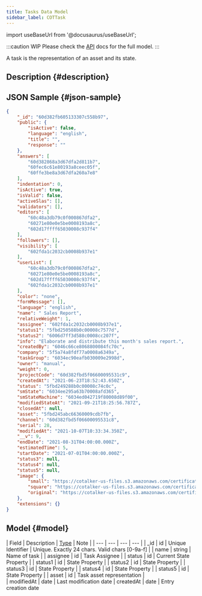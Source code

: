 ```yaml
---
title: Tasks Data Model
sidebar_label: COTTask
---
```

import useBaseUrl from '@docusaurus/useBaseUrl';

:::caution WIP
Please check the [API](https://www.cotalker.com/swagger/core/?key=woubtjf4olr0t4zgutuwn6scbcm6hd3qh1cgl5obmohpbm3mfublnwcvv67lodgjvd3h86s9ppshtvmf95gepsqh6nizq9liu7f) docs for the full model.
:::

A task is the representation of an asset and its state.

## Description {#description}


## JSON Sample {#json-sample}

```json
{
    "_id": "60d382fb605133307c558b97",
    "public": {
        "isActive": false,
        "language": "english",
        "title": "",
        "response": ""
    },
    "answers": [
        "60d382868a3d67dfa2d811b7",
        "60fec6c61e80193a8ceec05f",
        "60ffe3be8a3d67dfa260a7e8"
    ],
    "indentation": 0,
    "isActive": true,
    "isValid": false,
    "activeSlas": [],
    "validators": [],
    "editors": [
        "60c48a3db79c0f000867dfa2",
        "60271e80e0e5be0008193a8c",
        "602d17ffff65030008c937f4"
    ],
    "followers": [],
    "visibility": [
        "602fda1c2032cb0008b937e1"
    ],
    "userList": [
        "60c48a3db79c0f000867dfa2",
        "60271e80e0e5be0008193a8c",
        "602d17ffff65030008c937f4",
        "602fda1c2032cb0008b937e1"
    ],
    "color": "none",
    "formMessage": [],
    "language": "english",
    "name": " Sales Report",
    "relativeWeight": 1,
    "assignee": "602fda1c2032cb0008b937e1",
    "status1": "5fbd250588b0c00008c7577d",
    "status2": "6006d7ff3d588c0008cc207f",
    "info": "Elaborate and distribute this month's sales report.",
    "createdBy": "6046c66ce8068800084fc70c",
    "company": "5f5a74a8fdf77a0008a6349a",
    "taskGroup": "6034ec90eafb030009e2998d",
    "owner": "manual",
    "weight": 0,
    "projectCode": "60d382fbd5f06600095531c9",
    "createdAt": "2021-06-23T18:52:43.650Z",
    "status": "5fbd249288b0c00008c74c0c",
    "smState": "6034ee295a63b70008afd365",
    "smStateMachine": "6034ed042719f80008d89f00",
    "modifiedStateAt": "2021-09-21T18:25:56.787Z",
    "closedAt": null,
    "asset": "5fbd245abc66360009cdb7fb",
    "channel": "60d382fbd5f06600095531c8",
    "serial": 28,
    "modifiedAt": "2021-10-07T10:33:34.350Z",
    "__v": 9,
    "endDate": "2021-08-31T04:00:00.000Z",
    "estimatedTime": 5,
    "startDate": "2021-07-01T04:00:00.000Z",
    "status3": null,
    "status4": null,
    "status5": null,
    "image": {
        "small": "https://cotalker-us-files.s3.amazonaws.com/certificationworld/image/v4_60e373bdbcf9fe7f09d9014f/small/update-multiplechoice-subproperty.png",
        "square": "https://cotalker-us-files.s3.amazonaws.com/certificationworld/image/v4_60e373bdbcf9fe7f09d9014f/square/update-multiplechoice-subproperty.png",
        "original": "https://cotalker-us-files.s3.amazonaws.com/certificationworld/image/v4_60e373bdbcf9fe7f09d9014f/original/update-multiplechoice-subproperty.png"
    },
    "extensions": {}
}
```

## Model {#model}

| Field | Description | [Type](/docs/documentation/models/overview_model#data-types) | Note |
| --- | --- | --- | --- |
| _id   | id   | Unique Identifier   | Unique. Exactly 24 chars. Valid chars [0-9a-f] |
| name | string | Name of task | 
| assignee | id | Task Assignee | 
| status | id | Current State Property |
| status1 | id | State Property |
| status2 | id | State Property |
| status3 | id | State Property |
| status4 | id | State Property |
| status5 | id | State Property |
| asset | id | Task asset representation |  
| modifiedAt | date | Last modification date
| createdAt | date | Entry creation date



